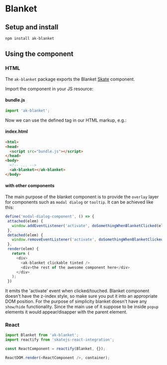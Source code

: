# Blanket

## Setup and install

```sh
npm install ak-blanket
```

## Using the component

### HTML

The `ak-blanket` package exports the Blanket [Skate](https://github.com/skatejs/skatejs) component.

Import the component in your JS resource:

#### bundle.js

```js
import 'ak-blanket';
```

Now we can use the defined tag in our HTML markup, e.g.:

#### index.html

```html
<html>
<head>
  <script src="bundle.js"></script>
</head>
<body>
  <!-- ... -->
  <ak-blanket></ak-blanket>
</body>
```

#### with other components

The main purpose of the blanket component is to provide the `overlay` layer for components such as `modal dialog` or `tooltip`. It can be achieved like this:

```js
define('modal-dialog-component', () => {
 attached(elem) {
   window.addEventListener('activate', doSomethingWhenBlanketClicked(elem));
 },
 detached(elem) {
   window.removeEventListener('activate', doSomethingWhenBlanketClicked(elem));
 },
 render(elem) {
   return (
     <div>
       <ak-blanket clickable tinted />
       <div>the rest of the awesome component here</div>
     </div>
   );
 })
```

It emits the 'activate' event when clicked/touched.
Blanket component doesn't have the z-index style, so make sure you put it into an appropriate DOM position.
For the purpose of simplicity blanket doesn't have any `show/hide` functionality. Since the main use of it suppose to be inside `popup` elements it would appear/disapper with the parent element.

### React

```js
import Blanket from 'ak-blanket';
import reactify from 'skatejs-react-integration';

const ReactComponent = reactify(Blanket, {});

ReactDOM.render(<ReactComponent />, container);
```
